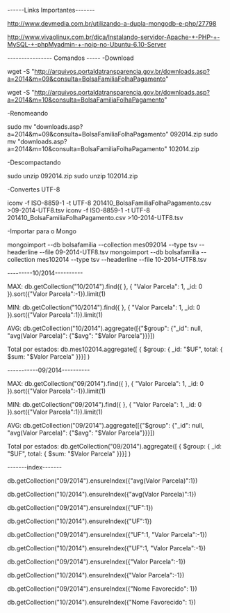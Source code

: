 ------Links Importantes-------

http://www.devmedia.com.br/utilizando-a-dupla-mongodb-e-php/27798

http://www.vivaolinux.com.br/dica/Instalando-servidor-Apache-+-PHP-+-MySQL-+-phpMyadmin-+-noip-no-Ubuntu-6.10-Server

---------------- Comandos -----
-Download

wget -S "http://arquivos.portaldatransparencia.gov.br/downloads.asp?a=2014&m=09&consulta=BolsaFamiliaFolhaPagamento"

wget -S "http://arquivos.portaldatransparencia.gov.br/downloads.asp?a=2014&m=10&consulta=BolsaFamiliaFolhaPagamento"

-Renomeando

sudo mv  "downloads.asp?a=2014&m=09&consulta=BolsaFamiliaFolhaPagamento" 092014.zip
sudo mv  "downloads.asp?a=2014&m=10&consulta=BolsaFamiliaFolhaPagamento" 102014.zip

-Descompactando 

sudo unzip 092014.zip 
sudo unzip 102014.zip


-Convertes UTF-8

iconv -f ISO-8859-1 -t UTF-8 201410_BolsaFamiliaFolhaPagamento.csv >09-2014-UTF8.tsv
iconv -f ISO-8859-1 -t UTF-8 201410_BolsaFamiliaFolhaPagamento.csv >10-2014-UTF8.tsv


-Importar para o Mongo

mongoimport --db bolsafamilia --collection mes092014 --type tsv --headerline --file 09-2014-UTF8.tsv
mongoimport --db bolsafamilia --collection mes102014 --type tsv --headerline --file 10-2014-UTF8.tsv


---------10/2014----------

MAX: db.getCollection("10/2014").find({ },    { "Valor Parcela": 1, _id: 0 }).sort({"Valor Parcela":-1}).limit(1)

MIN: db.getCollection("10/2014").find({ },    { "Valor Parcela": 1, _id: 0 }).sort({"Valor Parcela":1}).limit(1)

AVG: db.getCollection("10/2014").aggregate([{"$group": {"_id": null, "avg(Valor Parcela)": {"$avg": "$Valor Parcela"}}}])

Total por estados: db.mes102014.aggregate([ { $group: { _id: "$UF", total: { $sum: "$Valor Parcela" }}}] )

-----------09/2014----------


MAX: db.getCollection("09/2014").find({ },    { "Valor Parcela": 1, _id: 0 }).sort({"Valor Parcela":-1}).limit(1)

MIN: db.getCollection("09/2014").find({ },    { "Valor Parcela": 1, _id: 0 }).sort({"Valor Parcela":1}).limit(1)

AVG: db.getCollection("09/2014").aggregate([{"$group": {"_id": null, "avg(Valor Parcela)": {"$avg": "$Valor Parcela"}}}])

Total por estados: db.getCollection("09/2014").aggregate([ { $group: { _id: "$UF", total: { $sum: "$Valor Parcela" }}}] )

-------index-------



db.getCollection("09/2014").ensureIndex({"avg(Valor Parcela)":1})

db.getCollection("10/2014").ensureIndex({"avg(Valor Parcela)":1})

db.getCollection("09/2014").ensureIndex({"UF":1})

db.getCollection("10/2014").ensureIndex({"UF":1})

db.getCollection("09/2014").ensureIndex({"UF":1, "Valor Parcela":-1})

db.getCollection("10/2014").ensureIndex({"UF":1, "Valor Parcela":-1})

db.getCollection("09/2014").ensureIndex({"Valor Parcela":-1})

db.getCollection("10/2014").ensureIndex({"Valor Parcela":-1})

db.getCollection("09/2014").ensureIndex({"Nome Favorecido": 1})

db.getCollection("10/2014").ensureIndex({"Nome Favorecido": 1})
